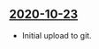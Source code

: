 ## [2020-10-23](https://github.com/faktaoklimatu/graphics/blob/b253427fcc97a23462362b3a7615fba73ef8dc32/Data%20visualization/Emissions/World/Emission%20scenarios%20to%20fulfil%20the%20Paris%20agreement/cs-emisni-scenare-pariz.ai)

- Initial upload to git.

